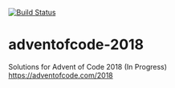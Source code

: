 [![Build Status](https://travis-ci.com/jacob-lucas/adventofcode-2018.svg?branch=master)](https://travis-ci.com/jacob-lucas/adventofcode-2018)

# adventofcode-2018
Solutions for Advent of Code 2018 (In Progress)
https://adventofcode.com/2018
